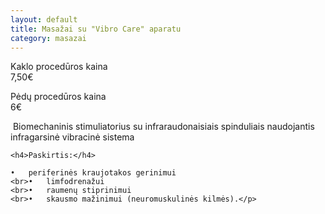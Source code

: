 ```yaml
---
layout: default
title: Masažai su "Vibro Care" aparatu
category: masazai
---
```


<p><div class="name-tag">Kaklo procedūros kaina</div><div class="price-tag">7,50€</div></p>
<p><div class="name-tag">Pėdų procedūros kaina</div><div class="price-tag">6€</div></p>
<p>&nbsp;Biomechaninis stimuliatorius su infraraudonaisiais spinduliais naudojantis infragarsinė vibracinė sistema

	<h4>Paskirtis:</h4>

	•	periferinės kraujotakos gerinimui
	<br>•	limfodrenažui
	<br>•	raumenų stiprinimui
	<br>•	skausmo mažinimui (neuromuskulinės kilmės).</p>